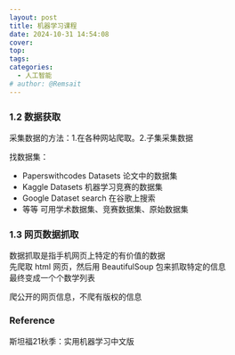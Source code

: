 ```yaml
---
layout: post
title: 机器学习课程
date: 2024-10-31 14:54:08
cover: 
top: 
tags: 
categories: 
  - 人工智能
# author: @Remsait
---
```

### 1.2 数据获取
采集数据的方法：1.在各种网站爬取。2.子集采集数据  

找数据集：
- Paperswithcodes Datasets   论文中的数据集
- Kaggle Datasets   机器学习竞赛的数据集
- Google Dataset search   在谷歌上搜索
- 等等
可用学术数据集、竞赛数据集、原始数据集

### 1.3 网页数据抓取
数据抓取是指手机网页上特定的有价值的数据  
先爬取 html 网页，然后用 BeautifulSoup 包来抓取特定的信息  
最终变成一个个数学列表  

爬公开的网页信息，不爬有版权的信息


















### Reference
斯坦福21秋季：实用机器学习中文版